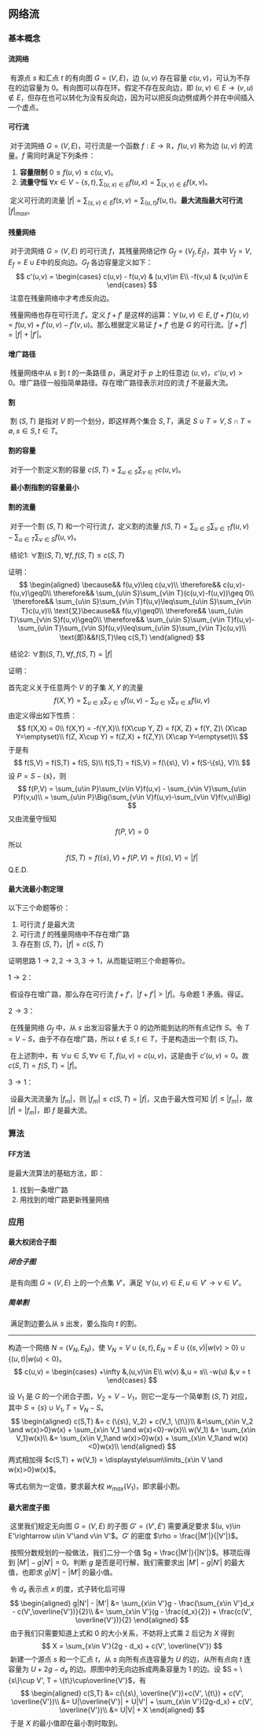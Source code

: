 ## 网络流

### 基本概念

#### 流网络

​    有源点 $s$ 和汇点 $t$ 的有向图 $G=(V,E)$，边 $(u,v)$ 存在容量 $c(u, v)$，可认为不存在的边容量为 $0$。有向图可以存在环。假定不存在反向边，即 $(u,v)\in E\rightarrow (v,u)\notin E$，但存在也可以转化为没有反向边，因为可以把反向边劈成两个并在中间插入一个虚点。

#### 可行流

​    对于流网络 $G=(V,E)$，可行流是一个函数 $f:E\rightarrow \mathbb{R}$，$f(u,v)$ 称为边 $(u,v)$ 的流量。$f$ 需同时满足下列条件：

1. **容量限制** $0\leq f(u, v) \leq c(u,v)$。
2. **流量守恒** $\forall x\in V-\{s,t\},\sum_{(u,x)\in E}f(u,x) = \sum_{(x,v)\in E}f(x,v)$。

​    定义可行流的流量 $|f| = \sum_{(s,v)\in E}f(s,v) = \sum_{(u,t)}f(u,t)$。**最大流指最大可行流** $|f|_{max}$。

#### 残量网络

​    对于流网络 $G=(V,E)$ 的可行流 $f$，其残量网络记作 $G_f = (V_f, E_f)$，其中 $V_f=V,E_f=E \cup E\text{中的反向边}$。$G_f$ 各边容量定义如下：
$$
c'(u,v) = 
\begin{cases}
c(u,v) - f(u,v) & (u,v)\in E\\
-f(v,u) & (v,u)\in E
\end{cases}
$$
​    注意在残量网络中才考虑反向边。

​    残量网络也存在可行流 $f'$。定义 $f+f'$ 是这样的运算：$\forall (u,v)\in E,(f+f')(u,v)=f(u,v)+f'(u,v)-f'(v,u)$。那么根据定义易证 $f+f'$ 也是 $G$ 的可行流。$|f+f'|=|f|+|f'|$。

#### 增广路径

​    残量网络中从 $s$ 到 $t$ 的一条路径 $p$，满足对于 $p$ 上的任意边 $(u,v)$，$c'(u,v)>0$。增广路径一般指简单路径。存在增广路径表示对应的流 $f$ 不是最大流。

#### 割

​    割 $(S,T)$ 是指对 $V$ 的一个划分，即这样两个集合 $S,T$，满足 $S\cup T=V,S\cap T=\emptyset,s\in S,t\in T$。

#### 割的容量

​    对于一个割定义割的容量 $c(S,T)=\sum_{u\in S}\sum_{v\in T}c(u,v)$。

​    **最小割指割的容量最小**

#### 割的流量

​    对于一个割 $(S,T)$ 和一个可行流 $f$，定义割的流量 $f(S,T)=\sum_{u\in S}\sum_{v\in T}f(u,v) - \sum_{u\in T}\sum_{v\in S}f(u,v)$。

​    $\text{结论1: }\forall \text{割}(S,T),\forall f, f(S,T)\leq c(S,T)$

证明：
$$
\begin{aligned}
\because&& f(u,v)\leq c(u,v)\\
\therefore&& c(u,v)-f(u,v)\geq0\\
\therefore&& \sum_{u\in S}\sum_{v\in T}(c(u,v)-f(u,v))\geq 0\\
\therefore&& \sum_{u\in S}\sum_{v\in T}f(u,v)\leq\sum_{u\in S}\sum_{v\in T}c(u,v)\\
\text{又}\because&& f(u,v)\geq0\\
\therefore&& \sum_{u\in T}\sum_{v\in S}f(u,v)\geq0\\
\therefore&& \sum_{u\in S}\sum_{v\in T}f(u,v)-\sum_{u\in T}\sum_{v\in S}f(u,v)\leq\sum_{u\in S}\sum_{v\in T}c(u,v)\\
\text{即}&&f(S,T)\leq c(S,T)
\end{aligned}
$$

​    $\text{结论2: }\forall \text{割}(S,T),\forall f, f(S,T)=|f|$

证明：

首先定义关于任意两个 $V$ 的子集 $X,Y$ 的流量
$$
f(X,Y)=\sum_{u\in X}\sum_{v\in Y}f(u,v) - \sum_{u\in Y}\sum_{v\in X}f(u,v)
$$
由定义得出如下性质：
$$
f(X,X) = 0\\
f(X,Y) = -f(Y,X)\\
f(X\cup Y, Z) = f(X, Z) + f(Y, Z)\ (X\cap Y=\emptyset)\\
f(Z, X\cup Y) = f(Z,X) + f(Z,Y)\ (X\cap Y=\emptyset)\\
$$
于是有
$$
f(S,V) = f(S,T) + f(S, S)\\
f(S,T) = f(S,V) = f(\{s\}, V) + f(S-\{s\}, V)\\
$$
设 $P = S - \{s\}$，则
$$
f(P,V) = \sum_{u\in P}\sum_{v\in V}f(u,v) - \sum_{v\in V}\sum_{u\in P}f(v,u)\\
= \sum_{u\in P}\Big(\sum_{v\in V}f(u,v)-\sum_{v\in V}f(v,u)\Big)
$$
又由流量守恒知
$$
f(P,V) = 0
$$
所以
$$
f(S,T) = f(\{s\},V) + f(P,V) = f(\{s\},V) = |f|
$$
Q.E.D.

#### 最大流最小割定理

以下三个命题等价：

1. 可行流 $f$ 是最大流
2. 可行流 $f$ 的残量网络中不存在增广路
3. 存在割 $(S,T)$，$|f|=c(S,T)$

证明思路 $1\rightarrow2,2\rightarrow3,3\rightarrow1$，从而能证明三个命题等价。

$1\rightarrow2$：

​    假设存在增广路，那么存在可行流 $f + f'$，$|f+f'|>|f|$。与命题 1 矛盾。得证。

$2\rightarrow3$：

​    在残量网络 $G_f$ 中，从 $s$ 出发沿容量大于 $0$ 的边所能到达的所有点记作 $S$。令 $T = V - S$，由于不存在增广路，所以 $t \notin S, t\in T$，于是构造出一个割 $(S,T)$。

​    在上述割中，有 $\forall u\in S,\forall v\in T,f(u,v)=c(u,v)$，这是由于 $c'(u,v) = 0$。故 $c(S,T) = f(S,T) = |f|$。

$3\rightarrow1$：

​    设最大流流量为 $|f_m|$，则 $|f_m|\leq c(S,T) = |f|$，又由于最大性可知 $|f|\leq |f_m|$，故 $|f| = |f_m|$，即 $f$ 是最大流。

### 算法

#### FF方法

是最大流算法的基础方法，即：

1. 找到一条增广路
2. 用找到的增广路更新残量网络

### 应用

#### 最大权闭合子图

##### 闭合子图

​    是有向图 $G = (V, E)$ 上的一个点集 $V'$，满足 $\forall (u, v) \in E, u\in V'\rightarrow v \in V'$。

##### 简单割

​    满足割边要么从 $s$ 出发，要么指向 $t$ 的割。

---

构造一个网络 $N = (V_N,E_N)$，使 $V_N = V \cup \{s,t\}, E_N = E \cup\{(s, v)|w(v)>0\} \cup \{(u,t)|w(u)<0\}$。
$$
c(u,v) = 
\begin{cases}
+\infty &,(u,v)\in E\\
w(v) &,u = s\\
-w(u) &,v = t
\end{cases}
$$


设 $V_1$ 是 $G$ 的一个闭合子图，$V_2 = V - V_1$，则它一定与一个简单割 $(S,T)$ 对应，其中 $S = \{s\} \cup V_1,T = V_N-S$。
$$
\begin{aligned}
c(S,T) &= c (\{s\}, V_2) + c(V_1, \{t\})\\
&=\sum_{x\in V_2 \and w(x)>0}w(x) + \sum_{x\in V_1 \and w(x)<0}-w(x)\\
w(V_1) &= \sum_{x\in V_1}w(x)\\
&= \sum_{x\in V_1\and w(x)>0}w(x) + \sum_{x\in V_1\and w(x)<0}w(x)\\
\end{aligned}
$$
两式相加得 $c(S,T) + w(V_1) = \displaystyle\sum\limits_{x\in V \and w(x)>0}w(x)$。

等式右侧为一定值，要求最大权 $w_{max}(V_1)$，即求最小割。

#### 最大密度子图

​	这里我们规定无向图 $G=(V,E)$ 的子图 $G'=(V', E')$ 需要满足要求 $(u, v)\in E'\rightarrow u\in V'\and v\in V'$。$G'$ 的密度 $\rho = \frac{|M'|}{|V'|}$。

​	按照分数规划的一般做法，我们二分一个值 $g = \frac{|M'|}{|N'|}$。移项后得到 $|M'| - g|N'| = 0$。判断 $g$ 是否是可行解，我们需要求出 $|M'|-g|N'|$ 的最大值，也即求 $g|N'| - |M'|$ 的最小值。

​	令 $d_x$ 表示点 $x$ 的度，式子转化后可得
$$
\begin{aligned}
g|N'| - |M'| &= \sum_{x\in V'}g - \frac{\sum_{x\in V'}d_x - c(V',\overline{V'})}{2}\\
&= \sum_{x\in V'}(g - \frac{d_x}{2}) + \frac{c(V', \overline{V'})}{2}
\end{aligned}
$$
​	由于我们只需要知道上式和 $0$ 的大小关系，不妨将上式乘 $2$ 后记为 $X$ 得到
$$
X = \sum_{x\in V'}(2g - d_x) + c(V', \overline{V'})
$$
​	新建一个源点 $s$ 和一个汇点 $t$，从 $s$ 向所有点连容量为 $U$ 的边，从所有点向 $t$ 连容量为 $U + 2g - d_x$ 的边。原图中的无向边拆成两条容量为 $1$ 的边。设 $S = \{s\}\cup V', T = \{t\}\cup\overline{V'}$，有
$$
\begin{aligned}
c(S,T) &= c(\{s\}, \overline{V'})+c(V', \{t\}) + c(V', \overline{V'})\\
&= U|\overline{V'}| + U|V'| + \sum_{x\in V'}(2g-d_x) + c(V', \overline{V'})\\
&= U|V| + X
\end{aligned}
$$
​	于是 $X$ 的最小值即在最小割时取到。
